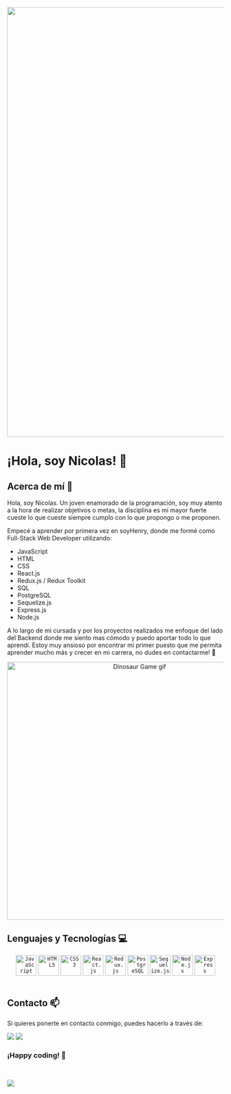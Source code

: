 <div align="center">
    <img width="1000" src="https://midu.dev/images/wallpapers/una-taza-de-javascript.png"/>
</div>

# ¡Hola, soy Nicolas! 👋

## Acerca de mí 🚀

Hola, soy Nicolas. Un joven enamorado de la programación, soy muy atento a la hora de realizar objetivos o metas, la disciplina es mi mayor fuerte cueste lo que cueste siempre cumplo con lo que propongo o me proponen. 

Empecé a aprender por primera vez en soyHenry, donde me formé como Full-Stack Web Developer utilizando: 
- JavaScript
- HTML
- CSS
- React.js
- Redux.js / Redux Toolkit
- SQL
- PostgreSQL
- Sequelize.js
- Express.js
- Node.js

A lo largo de mi cursada y por los proyectos realizados me enfoque del lado del Backend donde me siento mas cómodo y puedo aportar todo lo que aprendí. 
Estoy muy ansioso por encontrar mi primer puesto que me permita aprender mucho más y crecer en mi carrera, no dudes en contactarme! 🚀

<p align="center">
    <img width="600" src="https://storage.googleapis.com/gweb-uniblog-publish-prod/original_images/Dino_non-birthday_version.gif" alt="Dinosaur Game gif">
</p>

## Lenguajes y Tecnologías 💻

<div align="center">
    <code><img width="48" height="48" src="https://cdn.jsdelivr.net/gh/devicons/devicon/icons/javascript/javascript-original.svg" alt="JavaScript" /></code>
    <code><img width="48" height="48" src="https://cdn.jsdelivr.net/gh/devicons/devicon/icons/html5/html5-original.svg" alt="HTML5" /></code>
    <code><img width="48" height="48" src="https://cdn.jsdelivr.net/gh/devicons/devicon/icons/css3/css3-original.svg" alt="CSS3" /></code>
    <code><img width="48" height="48" src="https://cdn.jsdelivr.net/gh/devicons/devicon/icons/react/react-original.svg" alt="React.js" /></code>
    <code><img width="48" height="48" src="https://cdn.jsdelivr.net/gh/devicons/devicon/icons/redux/redux-original.svg" alt="Redux.js" /></code>
    <code><img width="48" height="48" src="https://cdn.jsdelivr.net/gh/devicons/devicon/icons/postgresql/postgresql-original.svg" alt="PostgreSQL" /></code>
    <code><img width="48" height="48" src="https://cdn.jsdelivr.net/gh/devicons/devicon/icons/sequelize/sequelize-original.svg" alt="Sequelize.js" /></code>
    <code><img width="48" height="48" src="https://cdn.jsdelivr.net/gh/devicons/devicon/icons/nodejs/nodejs-original.svg" alt="Node.js" /></code>
    <code><img width="48" height="48" src="https://cdn.jsdelivr.net/gh/devicons/devicon/icons/express/express-original-wordmark.svg" alt="Express" /></code>
</div>

<br/>


## Contacto 📫

Si quieres ponerte en contacto conmigo, puedes hacerlo a través de:

[<img src="https://img.shields.io/badge/LinkedIn-0077B5?style=for-the-badge&logo=linkedin&logoColor=white">](www.linkedin.com/in/nicolas-stucky-972b9827a)
[<img src="https://img.shields.io/badge/Gmail-D14836?style=for-the-badge&logo=gmail&logoColor=white">](nicolastucky2005@gmail.com)

### ¡Happy coding! 🚀
<br/>

[![](https://komarev.com/ghpvc/?username=Argiiasd&color=000000)](https://github.com/Argiiasd?tab=repositories)
